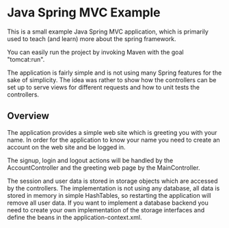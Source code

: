 Java Spring MVC Example
=======================

This is a small example Java Spring MVC application, which is primarily used
to teach (and learn) more about the spring framework.

You can easily run the project by invoking Maven with the goal "tomcat:run".

The application is fairly simple and is not using many Spring features for the
sake of simplicity. The idea was rather to show how the controllers can be set
up to serve views for different requests and how to unit tests the controllers.

Overview
--------

The application provides a simple web site which is greeting you with your name.
In order for the application to know your name you need to create an account
on the web site and be logged in.

The signup, login and logout actions will be handled by the AccountController and the
greeting web page by the MainController.

The session and user data is stored in storage objects which are accessed by the
controllers. The implementation is not using any database, all data is stored in memory in simple
HashTables, so restarting the application will remove all user data. If you want to
implement a database backend you need to create your own implementation of the storage
interfaces and define the beans in the application-context.xml.
